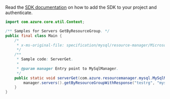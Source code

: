 Read the [SDK documentation](https://github.com/Azure/azure-sdk-for-java/blob/azure-resourcemanager-mysql_1.0.2/sdk/mysql/azure-resourcemanager-mysql/README.md) on how to add the SDK to your project and authenticate.

```java
import com.azure.core.util.Context;

/** Samples for Servers GetByResourceGroup. */
public final class Main {
    /*
     * x-ms-original-file: specification/mysql/resource-manager/Microsoft.DBforMySQL/stable/2017-12-01/examples/ServerGet.json
     */
    /**
     * Sample code: ServerGet.
     *
     * @param manager Entry point to MySqlManager.
     */
    public static void serverGet(com.azure.resourcemanager.mysql.MySqlManager manager) {
        manager.servers().getByResourceGroupWithResponse("testrg", "mysqltestsvc4", Context.NONE);
    }
}
```
